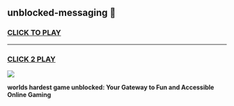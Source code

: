
## unblocked-messaging 👋
<h3>
<a href="https://premium.freeplayer.one?title=unblocked-messaging&ref=14F">CLICK TO PLAY</a></h3>
<hr>

<h3>
<a href="https://premium.freeplayer.one?title=unblocked-messaging&ref=14F">CLICK 2 PLAY</a>
  
</h3>

<a href="https://premium.freeplayer.one?title=unblocked-messaging&ref=12F/"><img src="https://clearcache.store/games.png"></a>


**worlds hardest game unblocked: Your Gateway to Fun and Accessible Online Gaming**
